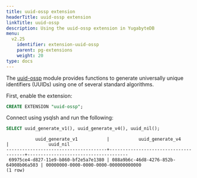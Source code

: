 ```yaml
---
title: uuid-ossp extension
headerTitle: uuid-ossp extension
linkTitle: uuid-ossp
description: Using the uuid-ossp extension in YugabyteDB
menu:
  v2.25
    identifier: extension-uuid-ossp
    parent: pg-extensions
    weight: 20
type: docs
---
```


The [uuid-ossp](https://www.postgresql.org/docs/15/uuid-ossp.html) module provides functions to generate universally unique identifiers (UUIDs) using one of several standard algorithms.

First, enable the extension:

```sql
CREATE EXTENSION "uuid-ossp";
```

Connect using ysqlsh and run the following:

```sql
SELECT uuid_generate_v1(), uuid_generate_v4(), uuid_nil();
```

```output
           uuid_generate_v1           |           uuid_generate_v4           |               uuid_nil
--------------------------------------+--------------------------------------+--------------------------------------
 69975ce4-d827-11e9-b860-bf2e5a7e1380 | 088a9b6c-46d8-4276-852b-64908b06a503 | 00000000-0000-0000-0000-000000000000
(1 row)
```
